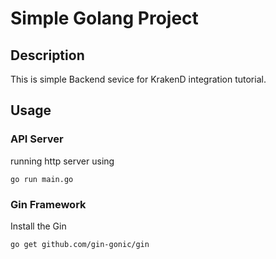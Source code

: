 # Simple Golang Project

## Description
This is simple Backend sevice for KrakenD integration tutorial.

## Usage
### API Server
running http server using
```
go run main.go
```
### Gin Framework
Install the Gin
```
go get github.com/gin-gonic/gin
```



